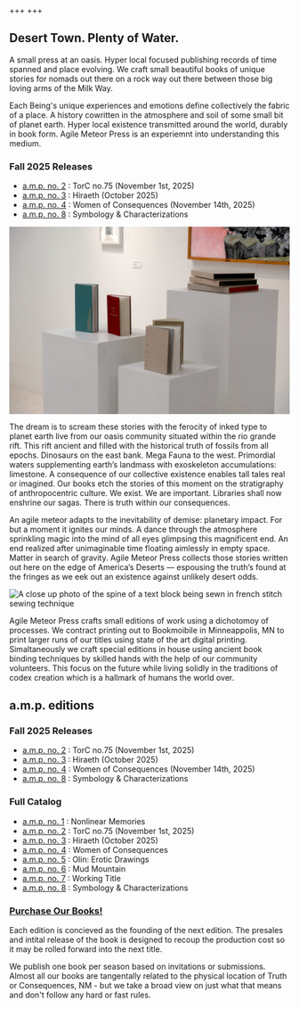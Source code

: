 +++
+++

## Desert Town. Plenty of Water. 

A small press at an oasis. Hyper local focused publishing records of time spanned and place evolving. We craft small beautiful books of unique stories for nomads out there on a rock way out there between those big loving arms of the Milk Way.

Each Being's unique experiences and emotions define collectively the fabric of a place. A history cowritten in the atmosphere and soil of some small bit of planet earth. Hyper local existence transmitted around the world, durably in book form. Agile Meteor Press is an experiemnt into understanding this medium.  

### Fall 2025 Releases 

- [a.m.p. no. 2](/torc-no75) : TorC no.75 (November 1st, 2025)
- [a.m.p. no. 3](/hiraeth) : Hiraeth (October 2025)
- [a.m.p. no. 4](women-of-consequences) : Women of Consequences (November 14th, 2025)
- [a.m.p. no. 8](/symbology-and-characterizations) : Symbology & Characterizations



<img style="display: block; margin:auto;" src="/img/hardbound-prototype-books-on-pedestals-1500px.jpeg"/>


The dream is to scream these stories with the ferocity of inked type to planet earth live from our oasis community situated within the rio grande rift. This rift ancient and filled with the historical truth of fossils from all epochs. Dinosaurs on the east bank. Mega Fauna to the west. Primordial waters supplementing earth’s landmass with exoskeleton accumulations: limestone. A consequence of our collective existence enables tall tales real or imagined. Our books etch the stories of this moment on the stratigraphy of anthropocentric culture. We exist. We are important. Libraries shall now enshrine our sagas. There is truth within our consequences. 

An agile meteor adapts to the inevitability of demise: planetary impact. For but a moment it ignites our minds. A dance through the atmosphere sprinkling magic into the mind of all eyes glimpsing this magnificent end. An end realized  after unimaginable time floating aimlessly in empty space. Matter in search of gravity.  Agile Meteor Press collects those stories written out here on the edge of America’s Deserts — espousing the truth’s found at the fringes as we eek out an existence against unlikely desert odds. 


![A close up photo of the spine of a text block being sewn in french stitch sewing technique](/img/french-stitch-sewing.jpeg "french stitch sewing")

Agile Meteor Press crafts small editions of work using a dichotomoy of processes. We contract printing out to Bookmoibile in Minneappolis, MN to print larger runs of our titles using state of the art digital printing. Simaltaneously we craft special editions in house using ancient book binding techniques by skilled hands with the help of our community volunteers. This focus on the future while living solidly in the traditions of codex creation which is a hallmark of humans the world over. 



## a.m.p. editions

### Fall 2025 Releases 

- [a.m.p. no. 2](/torc-no75) : TorC no.75 (November 1st, 2025)
- [a.m.p. no. 3](/hiraeth) : Hiraeth (October 2025)
- [a.m.p. no. 4](women-of-consequences) : Women of Consequences (November 14th, 2025)
- [a.m.p. no. 8](/symbology-and-characterizations) : Symbology & Characterizations

### Full Catalog 

- [a.m.p. no. 1](/nonlinear-memories) : Nonlinear Memories
- [a.m.p. no. 2](/torc-no75) : TorC no.75 (November 1st, 2025)
- [a.m.p. no. 3](/hiraeth) : Hiraeth (October 2025)
- [a.m.p. no. 4](women-of-consequences) : Women of Consequences
- [a.m.p. no. 5](/olin-erotic-drawings) : Olin: Erotic Drawings
- [a.m.p. no. 6](/mud-mountain) : Mud Mountain
- [a.m.p. no. 7](/) : Working Title
- [a.m.p. no. 8](/symbology-and-characterizations) : Symbology & Characterizations

### [Purchase Our Books!](https://shop.torc.art/agile-meteor-press)

Each edition is concieved as the founding of the next edition. The presales and intital release of the book is designed to recoup the production cost so it may be rolled forward into the next title. 

We publish one book per season based on invitations or submissions. Almost all our books are tangentally related to the physical location of Truth or Consequences, NM - but we take a broad view on just what that means and don't follow any hard or fast rules. 



